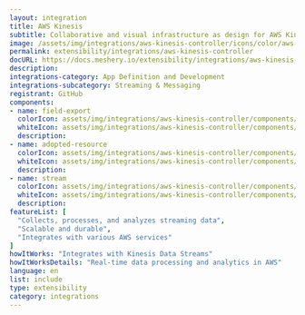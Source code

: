 ```yaml
---
layout: integration
title: AWS Kinesis
subtitle: Collaborative and visual infrastructure as design for AWS Kinesis
image: /assets/img/integrations/aws-kinesis-controller/icons/color/aws-kinesis-controller-color.svg
permalink: extensibility/integrations/aws-kinesis-controller
docURL: https://docs.meshery.io/extensibility/integrations/aws-kinesis-controller
description: 
integrations-category: App Definition and Development
integrations-subcategory: Streaming & Messaging
registrant: GitHub
components: 
- name: field-export
  colorIcon: assets/img/integrations/aws-kinesis-controller/components/field-export/icons/color/field-export-color.svg
  whiteIcon: assets/img/integrations/aws-kinesis-controller/components/field-export/icons/white/field-export-white.svg
  description: 
- name: adopted-resource
  colorIcon: assets/img/integrations/aws-kinesis-controller/components/adopted-resource/icons/color/adopted-resource-color.svg
  whiteIcon: assets/img/integrations/aws-kinesis-controller/components/adopted-resource/icons/white/adopted-resource-white.svg
  description: 
- name: stream
  colorIcon: assets/img/integrations/aws-kinesis-controller/components/stream/icons/color/stream-color.svg
  whiteIcon: assets/img/integrations/aws-kinesis-controller/components/stream/icons/white/stream-white.svg
  description: 
featureList: [
  "Collects, processes, and analyzes streaming data",
  "Scalable and durable",
  "Integrates with various AWS services"
]
howItWorks: "Integrates with Kinesis Data Streams"
howItWorksDetails: "Real-time data processing and analytics in AWS"
language: en
list: include
type: extensibility
category: integrations
---
```

